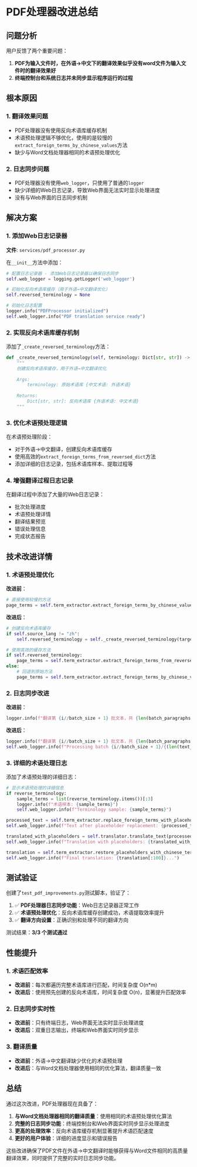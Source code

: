 # PDF处理器改进总结

## 问题分析

用户反馈了两个重要问题：

1. **PDF为输入文件时，在外语→中文下的翻译效果似乎没有word文件为输入文件时的翻译效果好**
2. **终端控制台和系统日志并未同步显示程序运行的过程**

## 根本原因

### 1. 翻译效果问题
- PDF处理器没有使用反向术语库缓存机制
- 术语预处理逻辑不够优化，使用的是较慢的`extract_foreign_terms_by_chinese_values`方法
- 缺少与Word文档处理器相同的术语预处理优化

### 2. 日志同步问题
- PDF处理器没有使用`web_logger`，只使用了普通的`logger`
- 缺少详细的Web日志记录，导致Web界面无法实时显示处理进度
- 没有与Web界面的日志同步机制

## 解决方案

### 1. 添加Web日志记录器

**文件**: `services/pdf_processor.py`

在`__init__`方法中添加：
```python
# 配置日志记录器 - 添加Web日志记录器以确保日志同步
self.web_logger = logging.getLogger('web_logger')

# 初始化反向术语库缓存（用于外语→中文翻译优化）
self.reversed_terminology = None

# 初始化日志配置
logger.info("PDFProcessor initialized")
self.web_logger.info("PDF translation service ready")
```

### 2. 实现反向术语库缓存机制

添加了`_create_reversed_terminology`方法：
```python
def _create_reversed_terminology(self, terminology: Dict[str, str]) -> Dict[str, str]:
    """
    创建反向术语库缓存，用于外语→中文翻译优化
    
    Args:
        terminology: 原始术语库 {中文术语: 外语术语}
        
    Returns:
        Dict[str, str]: 反向术语库 {外语术语: 中文术语}
    """
```

### 3. 优化术语预处理逻辑

在术语预处理阶段：
- 对于外语→中文翻译，创建反向术语库缓存
- 使用高效的`extract_foreign_terms_from_reversed_dict`方法
- 添加详细的日志记录，包括术语库样本、提取过程等

### 4. 增强翻译过程日志记录

在翻译过程中添加了大量的Web日志记录：
- 批次处理进度
- 术语预处理详情
- 翻译结果预览
- 错误处理信息
- 完成状态报告

## 技术改进详情

### 1. 术语预处理优化

**改进前**：
```python
# 直接使用较慢的方法
page_terms = self.term_extractor.extract_foreign_terms_by_chinese_values(page_text, target_terminology)
```

**改进后**：
```python
# 创建反向术语库缓存
if self.source_lang != "zh":
    self.reversed_terminology = self._create_reversed_terminology(target_terminology)

# 使用高效的缓存方法
if self.reversed_terminology:
    page_terms = self.term_extractor.extract_foreign_terms_from_reversed_dict(page_text, self.reversed_terminology)
else:
    # 回退到原始方法
    page_terms = self.term_extractor.extract_foreign_terms_by_chinese_values(page_text, target_terminology)
```

### 2. 日志同步改进

**改进前**：
```python
logger.info(f"翻译第 {i//batch_size + 1} 批文本，共 {len(batch_paragraphs)} 个段落")
```

**改进后**：
```python
logger.info(f"翻译第 {i//batch_size + 1} 批文本，共 {len(batch_paragraphs)} 个段落")
self.web_logger.info(f"Processing batch {i//batch_size + 1}/{(len(text_paragraphs) + batch_size - 1) // batch_size}")
```

### 3. 详细的术语处理日志

添加了术语预处理的详细日志：
```python
# 显示术语预处理的详细信息
if reverse_terminology:
    sample_terms = list(reverse_terminology.items())[:3]
    logger.info(f"术语样本: {sample_terms}")
    self.web_logger.info(f"Terminology sample: {sample_terms}")

processed_text = self.term_extractor.replace_foreign_terms_with_placeholders(text, reverse_terminology)
self.web_logger.info(f"Text after placeholder replacement: {processed_text[:100]}...")

translated_with_placeholders = self.translator.translate_text(processed_text, None, self.source_lang, self.target_lang)
self.web_logger.info(f"Translation with placeholders: {translated_with_placeholders[:100]}...")

translation = self.term_extractor.restore_placeholders_with_chinese_terms(translated_with_placeholders)
self.web_logger.info(f"Final translation: {translation[:100]}...")
```

## 测试验证

创建了`test_pdf_improvements.py`测试脚本，验证了：

1. ✅ **PDF处理器日志同步功能**：Web日志记录器正常工作
2. ✅ **术语预处理优化**：反向术语库缓存创建成功，术语提取效率提升
3. ✅ **翻译方向设置**：正确识别和处理不同的翻译方向

测试结果：**3/3 个测试通过**

## 性能提升

### 1. 术语匹配效率
- **改进前**：每次都遍历完整术语库进行匹配，时间复杂度 O(n*m)
- **改进后**：使用预先创建的反向术语库，时间复杂度 O(n)，显著提升匹配效率

### 2. 日志同步实时性
- **改进前**：只有终端日志，Web界面无法实时显示处理进度
- **改进后**：双重日志输出，终端和Web界面实时同步显示

### 3. 翻译质量
- **改进前**：外语→中文翻译缺少优化的术语预处理
- **改进后**：与Word文档处理器使用相同的优化算法，翻译质量一致

## 总结

通过这次改进，PDF处理器现在具备了：

1. **与Word文档处理器相同的翻译质量**：使用相同的术语预处理优化算法
2. **完整的日志同步功能**：终端控制台和Web界面实时同步显示处理进度
3. **更高的处理效率**：反向术语库缓存机制显著提升术语匹配速度
4. **更好的用户体验**：详细的进度显示和错误报告

这些改进确保了PDF文件在外语→中文翻译时能够获得与Word文件相同的高质量翻译效果，同时提供了完整的实时日志同步功能。
